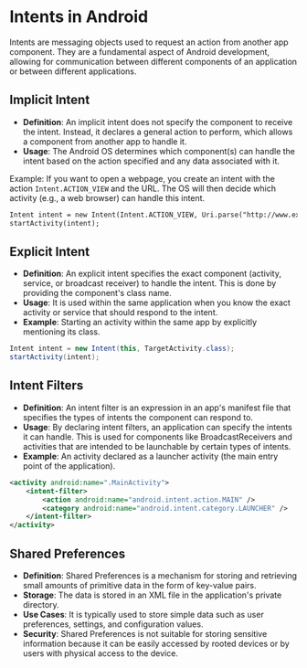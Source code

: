 # Intents in Android

Intents are messaging objects used to request an action from another app component. They are a fundamental aspect of Android development, allowing for communication between different components of an application or between different applications.

## Implicit Intent

- **Definition**: An implicit intent does not specify the component to receive the intent. Instead, it declares a general action to perform, which allows a component from another app to handle it.
- **Usage**: The Android OS determines which component(s) can handle the intent based on the action specified and any data associated with it.

Example: If you want to open a webpage, you create an intent with the action `Intent.ACTION_VIEW` and the URL. The OS will then decide which activity (e.g., a web browser) can handle this intent.

```xml
Intent intent = new Intent(Intent.ACTION_VIEW, Uri.parse("http://www.example.com"));
startActivity(intent);
```

## Explicit Intent

- **Definition**: An explicit intent specifies the exact component (activity, service, or broadcast receiver) to handle the intent. This is done by providing the component's class name.
- **Usage**: It is used within the same application when you know the exact activity or service that should respond to the intent.
- **Example**: Starting an activity within the same app by explicitly mentioning its class.

```java
Intent intent = new Intent(this, TargetActivity.class);
startActivity(intent);
```


## Intent Filters

- **Definition**: An intent filter is an expression in an app's manifest file that specifies the types of intents the component can respond to.
- **Usage**: By declaring intent filters, an application can specify the intents it can handle. This is used for components like BroadcastReceivers and activities that are intended to be launchable by certain types of intents.
- **Example**: An activity declared as a launcher activity (the main entry point of the application).

```xml
<activity android:name=".MainActivity">
    <intent-filter>
        <action android:name="android.intent.action.MAIN" />
        <category android:name="android.intent.category.LAUNCHER" />
    </intent-filter>
</activity>
```


## Shared Preferences

- **Definition**: Shared Preferences is a mechanism for storing and retrieving small amounts of primitive data in the form of key-value pairs.
- **Storage**: The data is stored in an XML file in the application's private directory.
- **Use Cases**: It is typically used to store simple data such as user preferences, settings, and configuration values.
- **Security**: Shared Preferences is not suitable for storing sensitive information because it can be easily accessed by rooted devices or by users with physical access to the device.
